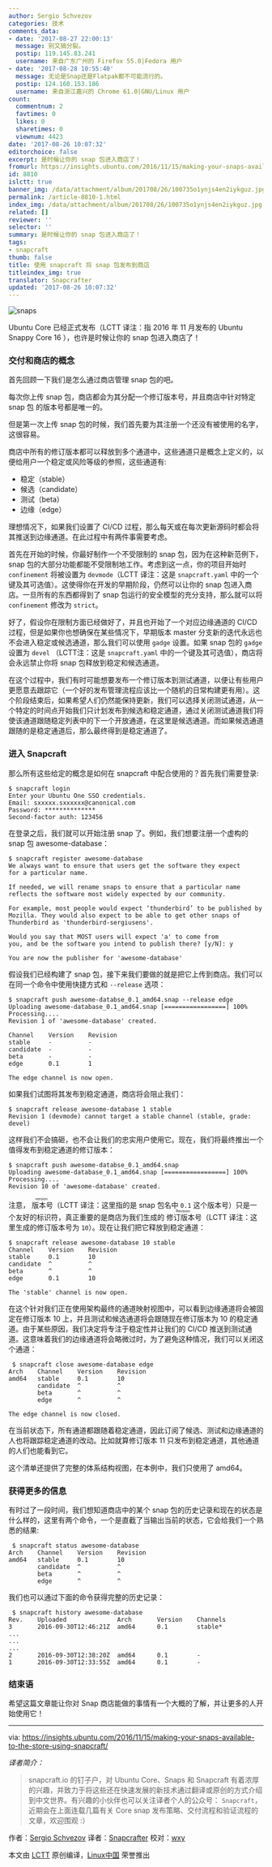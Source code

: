 ```yaml
---
author: Sergio Schvezov
categories: 技术
comments_data:
- date: '2017-08-27 22:00:13'
  message: 别又搞分裂。
  postip: 119.145.83.241
  username: 来自广东广州的 Firefox 55.0|Fedora 用户
- date: '2017-08-28 10:55:40'
  message: 无论是Snap还是Flatpak都不可能流行的。
  postip: 124.160.153.186
  username: 来自浙江嘉兴的 Chrome 61.0|GNU/Linux 用户
count:
  commentnum: 2
  favtimes: 0
  likes: 0
  sharetimes: 0
  viewnum: 4423
date: '2017-08-26 10:07:32'
editorchoice: false
excerpt: 是时候让你的 snap 包进入商店了！
fromurl: https://insights.ubuntu.com/2016/11/15/making-your-snaps-available-to-the-store-using-snapcraft/
id: 8810
islctt: true
banner_img: /data/attachment/album/201708/26/100735o1ynjs4en2iykguz.jpg
permalink: /article-8810-1.html
index_img: /data/attachment/album/201708/26/100735o1ynjs4en2iykguz.jpg.thumb.jpg
related: []
reviewer: ''
selector: ''
summary: 是时候让你的 snap 包进入商店了！
tags:
- snapcraft
thumb: false
title: 使用 snapcraft 将 snap 包发布到商店
titleindex_img: true
translator: Snapcrafter
updated: '2017-08-26 10:07:32'
---
```


![snaps](/data/attachment/album/201708/26/100735o1ynjs4en2iykguz.jpg)


Ubuntu Core 已经正式发布（LCTT 译注：指 2016 年 11 月发布的 Ubuntu Snappy Core 16 ），也许是时候让你的 snap 包进入商店了！


### 交付和商店的概念


首先回顾一下我们是怎么通过商店管理 snap 包的吧。


每次你上传 snap 包，商店都会为其分配一个修订版本号，并且商店中针对特定 snap 包 的版本号都是唯一的。


但是第一次上传 snap 包的时候，我们首先要为其注册一个还没有被使用的名字，这很容易。


商店中所有的修订版本都可以释放到多个通道中，这些通道只是概念上定义的，以便给用户一个稳定或风险等级的参照，这些通道有:


* 稳定（stable）
* 候选（candidate）
* 测试（beta）
* 边缘（edge）


理想情况下，如果我们设置了 CI/CD 过程，那么每天或在每次更新源码时都会将其推送到边缘通道。在此过程中有两件事需要考虑。


首先在开始的时候，你最好制作一个不受限制的 snap 包，因为在这种新范例下，snap 包的大部分功能都能不受限制地工作。考虑到这一点，你的项目开始时 `confinement` 将被设置为 `devmode`（LCTT 译注：这是 `snapcraft.yaml` 中的一个键及其可选值）。这使得你在开发的早期阶段，仍然可以让你的 snap 包进入商店。一旦所有的东西都得到了 snap 包运行的安全模型的充分支持，那么就可以将 `confinement` 修改为 `strict`。


好了，假设你在限制方面已经做好了，并且也开始了一个对应边缘通道的 CI/CD 过程，但是如果你也想确保在某些情况下，早期版本 master 分支新的迭代永远也不会进入稳定或候选通道，那么我们可以使用 `gadge` 设置。如果 snap 包的 `gadge` 设置为 `devel` （LCTT注：这是 `snapcraft.yaml` 中的一个键及其可选值），商店将会永远禁止你将 snap 包释放到稳定和候选通道。


在这个过程中，我们有时可能想要发布一个修订版本到测试通道，以便让有些用户更愿意去跟踪它（一个好的发布管理流程应该比一个随机的日常构建更有用）。这个阶段结束后，如果希望人们仍然能保持更新，我们可以选择关闭测试通道，从一个特定的时间点开始我们只计划发布到候选和稳定通道，通过关闭测试通道我们将使该通道跟随稳定列表中的下一个开放通道，在这里是候选通道。而如果候选通道跟随的是稳定通道后，那么最终得到是稳定通道了。


### 进入 Snapcraft


那么所有这些给定的概念是如何在 snapcraft 中配合使用的？首先我们需要登录:



```
$ snapcraft login
Enter your Ubuntu One SSO credentials.
Email: sxxxxx.sxxxxxx@canonical.com
Password: **************
Second-factor auth: 123456

```

在登录之后，我们就可以开始注册 snap 了。例如，我们想要注册一个虚构的 snap 包 awesome-database：



```
$ snapcraft register awesome-database
We always want to ensure that users get the software they expect
for a particular name.

If needed, we will rename snaps to ensure that a particular name
reflects the software most widely expected by our community.

For example, most people would expect ‘thunderbird’ to be published by
Mozilla. They would also expect to be able to get other snaps of
Thunderbird as 'thunderbird-sergiusens'.

Would you say that MOST users will expect 'a' to come from
you, and be the software you intend to publish there? [y/N]: y

You are now the publisher for 'awesome-database'

```

假设我们已经构建了 snap 包，接下来我们要做的就是把它上传到商店。我们可以在同一个命令中使用快捷方式和 `--release` 选项：



```
$ snapcraft push awesome-databse_0.1_amd64.snap --release edge
Uploading awesome-database_0.1_amd64.snap [=================] 100%
Processing....
Revision 1 of 'awesome-database' created.

Channel    Version    Revision
stable     -          -
candidate  -          -
beta       -          -
edge       0.1        1

The edge channel is now open. 

```

如果我们试图将其发布到稳定通道，商店将会阻止我们：



```
$ snapcraft release awesome-database 1 stable
Revision 1 (devmode) cannot target a stable channel (stable, grade: devel) 

```

这样我们不会搞砸，也不会让我们的忠实用户使用它。现在，我们将最终推出一个值得发布到稳定通道的修订版本：



```
$ snapcraft push awesome-databse_0.1_amd64.snap
Uploading awesome-database_0.1_amd64.snap [=================] 100%
Processing....
Revision 10 of 'awesome-database' created. 

```

注意，<ruby> 版本号 <rt>  version </rt></ruby>（LCTT 译注：这里指的是 snap 包名中 `0.1` 这个版本号）只是一个友好的标识符，真正重要的是商店为我们生成的<ruby> 修订版本号 <rt>  Revision </rt></ruby>（LCTT 译注：这里生成的修订版本号为 `10`）。现在让我们把它释放到稳定通道：



```
$ snapcraft release awesome-database 10 stable
Channel    Version    Revision
stable     0.1        10
candidate  ^          ^
beta       ^          ^
edge       0.1        10

The 'stable' channel is now open. 

```

在这个针对我们正在使用架构最终的通道映射视图中，可以看到边缘通道将会被固定在修订版本 10 上，并且测试和候选通道将会跟随现在修订版本为 10 的稳定通道。由于某些原因，我们决定将专注于稳定性并让我们的 CI/CD 推送到测试通道。这意味着我们的边缘通道将会略微过时，为了避免这种情况，我们可以关闭这个通道：



```
 $ snapcraft close awesome-database edge
Arch    Channel    Version    Revision
amd64   stable     0.1        10
        candidate  ^          ^
        beta       ^          ^
        edge       ^          ^

The edge channel is now closed. 

```

在当前状态下，所有通道都跟随着稳定通道，因此订阅了候选、测试和边缘通道的人也将跟踪稳定通道的改动。比如就算修订版本 11 只发布到稳定通道，其他通道的人们也能看到它。


这个清单还提供了完整的体系结构视图，在本例中，我们只使用了 amd64。


### 获得更多的信息


有时过了一段时间，我们想知道商店中的某个 snap 包的历史记录和现在的状态是什么样的，这里有两个命令，一个是直截了当输出当前的状态，它会给我们一个熟悉的结果:



```
 $ snapcraft status awesome-database
Arch    Channel    Version    Revision
amd64   stable     0.1        10
        candidate  ^          ^
        beta       ^          ^
        edge       ^          ^ 

```

我们也可以通过下面的命令获得完整的历史记录：



```
 $ snapcraft history awesome-database
Rev.    Uploaded              Arch       Version    Channels
3       2016-09-30T12:46:21Z  amd64      0.1        stable*
...
...
...
2       2016-09-30T12:38:20Z  amd64      0.1        -
1       2016-09-30T12:33:55Z  amd64      0.1        - 

```

### 结束语


希望这篇文章能让你对 Snap 商店能做的事情有一个大概的了解，并让更多的人开始使用它！




---


via: <https://insights.ubuntu.com/2016/11/15/making-your-snaps-available-to-the-store-using-snapcraft/>


*译者简介：*



> 
> snapcraft.io 的钉子户，对 Ubuntu Core、Snaps 和 Snapcraft 有着浓厚的兴趣，并致力于将这些还在快速发展的新技术通过翻译或原创的方式介绍到中文世界。有兴趣的小伙伴也可以关注译者个人的公众号： `Snapcraft`，近期会在上面连载几篇有关 Core snap 发布策略、交付流程和验证流程的文章，欢迎围观 :）
> 
> 
> 


作者：[Sergio Schvezov](https://insights.ubuntu.com/author/sergio-schvezov/) 译者：[Snapcrafter](https://github.com/Snapcrafter) 校对：[wxy](https://github.com/wxy)


本文由 [LCTT](https://github.com/LCTT/TranslateProject) 原创编译，[Linux中国](https://linux.cn/) 荣誉推出